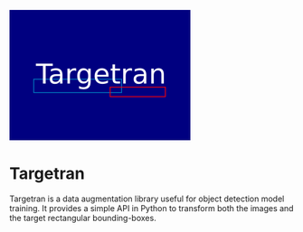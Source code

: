 ![logo](logo/targetran_logo.png)

# Targetran

Targetran is a data augmentation library useful for object detection model 
training. It provides a simple API in Python to transform both the images and 
the target rectangular bounding-boxes.
